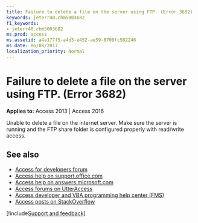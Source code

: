 ```yaml
---
title: Failure to delete a file on the server using FTP. (Error 3682)
keywords: jeterr40.chm5003682
f1_keywords:
- jeterr40.chm5003682
ms.prod: access
ms.assetid: a4a177f5-a4d3-e452-ae59-8709fc582246
ms.date: 06/08/2017
localization_priority: Normal
---
```



# Failure to delete a file on the server using FTP. (Error 3682)

  

**Applies to:** Access 2013 | Access 2016

Unable to delete a file on the internet server. Make sure the server is running and the FTP share folder is configured properly with read/write access.

## See also

- [Access for developers forum](https://social.msdn.microsoft.com/Forums/office/home?forum=accessdev)
- [Access help on support.office.com](https://support.office.com/search/results?query=Access)
- [Access help on answers.microsoft.com](https://answers.microsoft.com/)
- [Access forums on UtterAccess](https://www.utteraccess.com/forum/index.php?act=idx)
- [Access developer and VBA programming help center (FMS)](https://www.fmsinc.com/MicrosoftAccess/developer/)
- [Access posts on StackOverflow](https://stackoverflow.com/questions/tagged/ms-access)

[!include[Support and feedback](~/includes/feedback-boilerplate.md)]